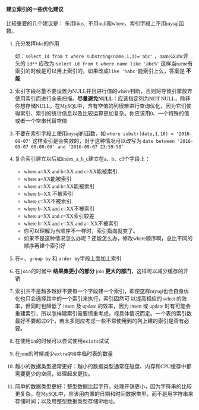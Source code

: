 <font face=微软雅黑>

#### 建立索引的一些优化建议

比较重要的几个建议是： 多用like、不用null和where、索引字段上不用mysql函数。

1. 充分发挥like的作用

    如：`select id from t where substring(name,1,3)='abc'` ，name以abc开头的 `id**`
    应改为:`select id from t where name like 'abc%'` 这样当name有索引的时候是可以用上索引的，如果改成`like '%abc'`能索引上么，答案是 **不能**

1. 索引字段尽量不要设置为NULL并且进行值的where判断，否则将导致引擎放弃使用索引而进行全表扫描。**尽量避免NULL**：应该指定列为NOT NULL，除非你想存储NULL。在MySQL中，含有空值的列很难进行查询优化，因为它们使得索引、索引的统计信息以及比较运算更加复杂。你应该用0、一个特殊的值或者一个空串代替空值
1. 不要在索引字段上使用mysql的函数，如 `where substr(date,1,10) = '2016-09-07'` 这样索引是会失效的，对于这种情况可以改写为 `date between '2016-09-07 00:00:00' and '2016-09-07 23:59:59'`
1. 复合索引建立以后如index_a_b_c建立在a、b、c3个字段上：

    * where a=XX and b=XX and c=XX能被索引
    * where a=XX能被索引
    * where a=XX and b=XX能被索引
    * where b=XX  不被索引
    * where c=XX不被索引
    * where b=XX and c=XX不被索引
    * where a=XX and c=XX索引较差
    * where b=XX and c=XX and a= XX不被索引
    * 你可以理解为当顺序不一样时，索引指向就变了。
    * 如果不是这种情况怎么办呢？还能怎么办，修改where顺序啊，总比不同的顺序再建个索引好

1. 在`=` 、`group by` 和 `order by`字段上面加上索引
1. 在`join`的时候中 **结果集更小的部分** join **更大的部门**，这样可以减少缓存的开销
1. 索引并不是越多越好不要每一个字段建一个索引，即使这样mysql也会自身优化也只会选择其中的一个索引来执行，索引固然可 以提高相应的 select 的效率，但同时也降低了 insert 及 update 的效率，因为 insert 或 update 时有可能会重建索引，所以怎样建索引需要慎重考虑，视具体情况而定。一个表的索引数最好不要超过6个，若太多则应考虑一些不常使用到的列上建的索引是否有必要。
1. 在使用`in`的时候可以尝试使用`exists`试试
1. 在join的时候减少`extra字段`中临时表的数量
1. 越小的数据类型通常更好：越小的数据类型通常在磁盘、内存和CPU缓存中都需要更少的空间，处理起来更快。
1. 简单的数据类型更好：整型数据比起字符，处理开销更小，因为字符串的比较更复杂。在MySQL中，应该用内置的日期和时间数据类型，而不是用字符串来存储时间；以及用整型数据类型存储IP地址。



</font>